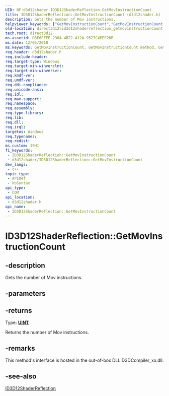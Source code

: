 ```yaml
---
UID: NF:d3d12shader.ID3D12ShaderReflection.GetMovInstructionCount
title: ID3D12ShaderReflection::GetMovInstructionCount (d3d12shader.h)
description: Gets the number of Mov instructions.
helpviewer_keywords: ["GetMovInstructionCount","GetMovInstructionCount method","GetMovInstructionCount method","ID3D12ShaderReflection interface","ID3D12ShaderReflection interface","GetMovInstructionCount method","ID3D12ShaderReflection.GetMovInstructionCount","ID3D12ShaderReflection::GetMovInstructionCount","d3d12shader/ID3D12ShaderReflection::GetMovInstructionCount","direct3d12.id3d12shaderreflection_getmovinstructioncount"]
old-location: direct3d12\id3d12shaderreflection_getmovinstructioncount.htm
tech.root: direct3d12
ms.assetid: D8E6FFEE-2384-4B22-A12A-9527C4EEE26B
ms.date: 12/05/2018
ms.keywords: GetMovInstructionCount, GetMovInstructionCount method, GetMovInstructionCount method,ID3D12ShaderReflection interface, ID3D12ShaderReflection interface,GetMovInstructionCount method, ID3D12ShaderReflection.GetMovInstructionCount, ID3D12ShaderReflection::GetMovInstructionCount, d3d12shader/ID3D12ShaderReflection::GetMovInstructionCount, direct3d12.id3d12shaderreflection_getmovinstructioncount
req.header: d3d12shader.h
req.include-header: 
req.target-type: Windows
req.target-min-winverclnt: 
req.target-min-winversvr: 
req.kmdf-ver: 
req.umdf-ver: 
req.ddi-compliance: 
req.unicode-ansi: 
req.idl: 
req.max-support: 
req.namespace: 
req.assembly: 
req.type-library: 
req.lib: 
req.dll: 
req.irql: 
targetos: Windows
req.typenames: 
req.redist: 
ms.custom: 19H1
f1_keywords:
 - ID3D12ShaderReflection::GetMovInstructionCount
 - d3d12shader/ID3D12ShaderReflection::GetMovInstructionCount
dev_langs:
 - c++
topic_type:
 - APIRef
 - kbSyntax
api_type:
 - COM
api_location:
 - d3d12shader.h
api_name:
 - ID3D12ShaderReflection::GetMovInstructionCount
---
```


# ID3D12ShaderReflection::GetMovInstructionCount


## -description

Gets the number of Mov instructions.

## -parameters

## -returns

Type: <b><a href="/windows/desktop/WinProg/windows-data-types">UINT</a></b>

Returns the number of Mov instructions.

## -remarks

This method's interface is hosted in the out-of-box DLL D3DCompiler_xx.dll.

## -see-also

<a href="/windows/desktop/api/d3d12shader/nn-d3d12shader-id3d12shaderreflection">ID3D12ShaderReflection</a>

